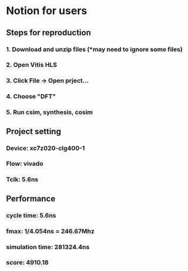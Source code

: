 # Notion for users
## Steps for reproduction
### 1. Download and unzip files (*may need to ignore some files)
### 2. Open Vitis HLS
### 3. Click File -> Open prject...
### 4. Choose "DFT"
### 5. Run csim, synthesis, cosim
## Project setting
### Device: xc7z020-clg400-1
### Flow: vivado
### Tclk: 5.6ns
## Performance
### cycle time: 5.6ns
### fmax: 1/4.054ns = 246.67Mhz
### simulation time: 281324.4ns
### score: 4910.18
